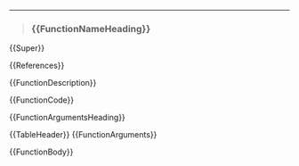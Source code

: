   
---    
  
> ### {{FunctionNameHeading}}
  
{{Super}}

{{References}}


{{FunctionDescription}}

{{FunctionCode}}


{{FunctionArgumentsHeading}}

{{TableHeader}}
{{FunctionArguments}}

{{FunctionBody}}